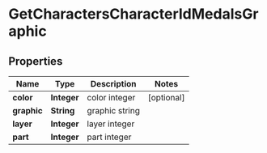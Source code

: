 
# GetCharactersCharacterIdMedalsGraphic

## Properties
Name | Type | Description | Notes
------------ | ------------- | ------------- | -------------
**color** | **Integer** | color integer |  [optional]
**graphic** | **String** | graphic string | 
**layer** | **Integer** | layer integer | 
**part** | **Integer** | part integer | 



